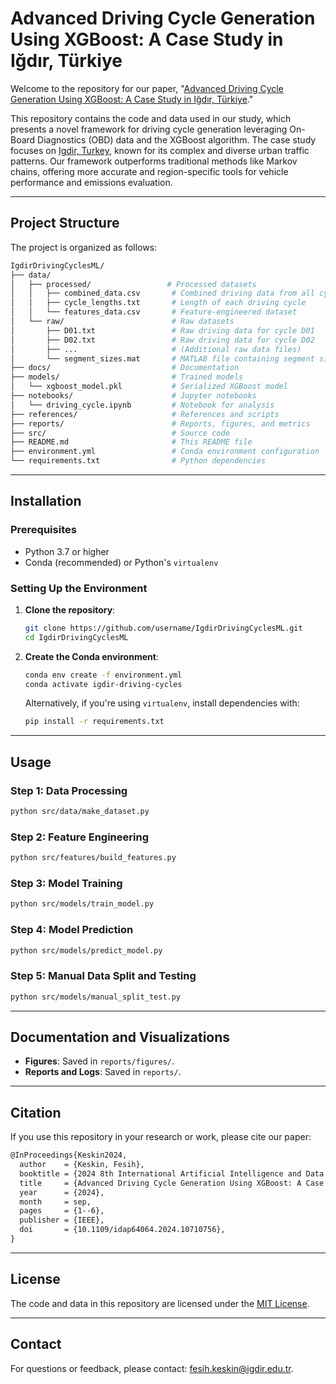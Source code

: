 # Advanced Driving Cycle Generation Using XGBoost: A Case Study in Iğdır, Türkiye

Welcome to the repository for our paper, "[Advanced Driving Cycle Generation Using XGBoost: A Case Study in Iğdır, Türkiye](https://doi.org/10.1109/IDAP64064.2024.10710756)."

This repository contains the code and data used in our study, which presents a novel framework for driving cycle generation leveraging On-Board Diagnostics (OBD) data and the XGBoost algorithm. The case study focuses on [Igdir, Turkey](https://www.google.com/maps/dir/39.9186162,44.0435286/39.9228033,44.0456321/39.930725,44.047373/39.9374025,44.0801313/39.9044083,44.0610306/39.9185878,44.0435193/@39.917033,44.0667609,14z/data=!4m2!4m1!3e0!5m1!1e1?entry=ttu&g_ep=EgoyMDI0MDgyNy4wIKXMDSoASAFQAw%3D%3D), known for its complex and diverse urban traffic patterns. Our framework outperforms traditional methods like Markov chains, offering more accurate and region-specific tools for vehicle performance and emissions evaluation.

---

## Project Structure

The project is organized as follows:

```sh
IgdirDrivingCyclesML/
├── data/
│   ├── processed/                 # Processed datasets
│   │   ├── combined_data.csv       # Combined driving data from all cycles
│   │   ├── cycle_lengths.txt       # Length of each driving cycle
│   │   └── features_data.csv       # Feature-engineered dataset
│   └── raw/                        # Raw datasets
│       ├── D01.txt                 # Raw driving data for cycle D01
│       ├── D02.txt                 # Raw driving data for cycle D02
│       ├── ...                     # (Additional raw data files)
│       └── segment_sizes.mat       # MATLAB file containing segment sizes
├── docs/                           # Documentation
├── models/                         # Trained models
│   └── xgboost_model.pkl           # Serialized XGBoost model
├── notebooks/                      # Jupyter notebooks
│   └── driving_cycle.ipynb         # Notebook for analysis
├── references/                     # References and scripts
├── reports/                        # Reports, figures, and metrics
├── src/                            # Source code
├── README.md                       # This README file
├── environment.yml                 # Conda environment configuration
└── requirements.txt                # Python dependencies
```

---

## Installation

### Prerequisites

- Python 3.7 or higher
- Conda (recommended) or Python's `virtualenv`

### Setting Up the Environment

1. **Clone the repository**:
   ```bash
   git clone https://github.com/username/IgdirDrivingCyclesML.git
   cd IgdirDrivingCyclesML
   ```

2. **Create the Conda environment**:
   ```bash
   conda env create -f environment.yml
   conda activate igdir-driving-cycles
   ```

   Alternatively, if you're using `virtualenv`, install dependencies with:
   ```bash
   pip install -r requirements.txt
   ```
---

## Usage

### Step 1: Data Processing
```bash
python src/data/make_dataset.py
```

### Step 2: Feature Engineering
```bash
python src/features/build_features.py
```

### Step 3: Model Training
```bash
python src/models/train_model.py
```

### Step 4: Model Prediction
```bash
python src/models/predict_model.py
```

### Step 5: Manual Data Split and Testing
```bash
python src/models/manual_split_test.py
```

---

## Documentation and Visualizations

- **Figures**: Saved in `reports/figures/`.
- **Reports and Logs**: Saved in `reports/`.

---

## Citation

If you use this repository in your research or work, please cite our paper:

```diff
@InProceedings{Keskin2024,
  author    = {Keskin, Fesih},
  booktitle = {2024 8th International Artificial Intelligence and Data Processing Symposium (IDAP)},
  title     = {Advanced Driving Cycle Generation Using XGBoost: A Case Study in Iğdır, Türkiye},
  year      = {2024},
  month     = sep,
  pages     = {1--6},
  publisher = {IEEE},
  doi       = {10.1109/idap64064.2024.10710756},
}
```

---

## License

The code and data in this repository are licensed under the [MIT License](https://choosealicense.com/licenses/mit/).

---

## Contact

For questions or feedback, please contact: [fesih.keskin@igdir.edu.tr](mailto:fesih.keskin@igdir.edu.tr).
